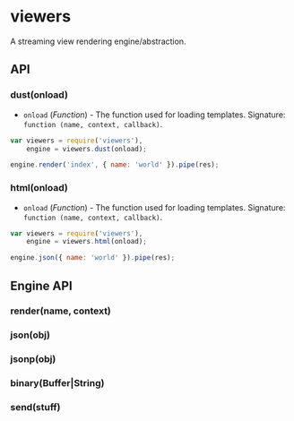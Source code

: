 # viewers

A streaming view rendering engine/abstraction.

## API
### dust(onload)

* `onload` (*Function*) - The function used for loading templates. Signature: `function (name, context, callback)`.

```javascript
var viewers = require('viewers'),
    engine = viewers.dust(onload);

engine.render('index', { name: 'world' }).pipe(res);
```

### html(onload)

* `onload` (*Function*) - The function used for loading templates. Signature: `function (name, context, callback)`.

```javascript
var viewers = require('viewers'),
    engine = viewers.html(onload);

engine.json({ name: 'world' }).pipe(res);
```


## Engine API

### render(name, context)


### json(obj)


### jsonp(obj)


### binary(Buffer|String)


### send(stuff)
